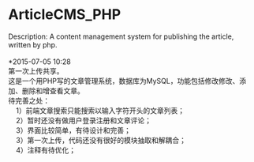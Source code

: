 # ArticleCMS_PHP
Description: A content management system for publishing the article, written by php.<br/>
<br/>
*2015-07-05 10:28<br/>
第一次上传共享。<br/>
这是一个用PHP写的文章管理系统，数据库为MySQL，功能包括修改修改、添加、删除和增查看文章。<br/>
待完善之处：<br/>
&nbsp;&nbsp;&nbsp;&nbsp;1）前端文章搜索只能搜索以输入字符开头的文章列表；<br/>
&nbsp;&nbsp;&nbsp;&nbsp;2）暂时还没有做用户登录注册和文章评论；<br/>
&nbsp;&nbsp;&nbsp;&nbsp;3）界面比较简单，有待设计和完善；<br/>
&nbsp;&nbsp;&nbsp;&nbsp;3）第一次上传，代码还没有很好的模块抽取和解耦合；<br/>
&nbsp;&nbsp;&nbsp;&nbsp;4）注释有待优化；

